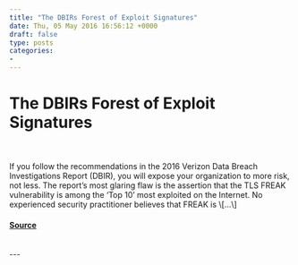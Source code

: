 ```yaml
---
title: "The DBIRs Forest of Exploit Signatures"
date: Thu, 05 May 2016 16:56:12 +0000
draft: false
type: posts
categories: 
- 
---
```

# The DBIRs Forest of Exploit Signatures

<br/>

<br/>
If you follow the recommendations in the 2016 Verizon Data Breach Investigations Report (DBIR), you will expose your organization to more risk, not less. The report’s most glaring flaw is the assertion that the TLS FREAK vulnerability is among the ‘Top 10’ most exploited on the Internet. No experienced security practitioner believes that FREAK is \[…\]

#### [Source](https://blog.trailofbits.com/2016/05/05/the-dbirs-forest-of-exploit-signatures/)

<br/>
---
